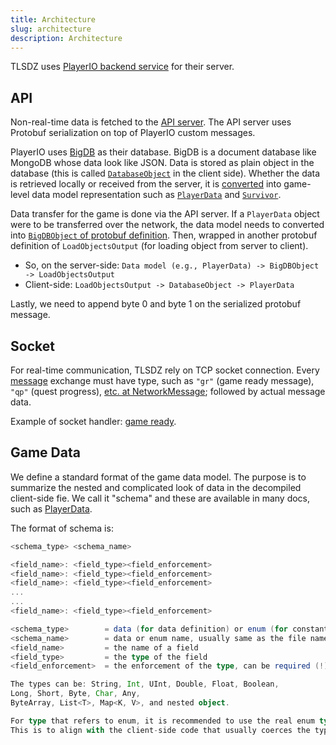 ```yaml
---
title: Architecture
slug: architecture
description: Architecture
---
```


TLSDZ uses [PlayerIO backend service](playerio.com) for their server.

## API

Non-real-time data is fetched to the [API server](/api-server). The API server uses Protobuf serialization on top of PlayerIO custom messages.

PlayerIO uses [BigDB](/playerio/bigdb) as their database. BigDB is a document database like MongoDB whose data look like JSON. Data is stored as plain object in the database (this is called [`DatabaseObject`](/playerio/databaseobject) in the client side). Whether the data is retrieved locally or received from the server, it is [converted](/playerio/utils/converter) into game-level data model representation such as [`PlayerData`](/thelaststand/app/data/playerdata) and [`Survivor`](/thelaststand/app/game/data/survivor).

Data transfer for the game is done via the API server. If a `PlayerData` object were to be transferred over the network, the data model needs to converted into [`BigDBObject` of protobuf definition](/api-server#api-85). Then, wrapped in another protobuf definition of `LoadObjectsOutput` (for loading object from server to client).

- So, on the server-side: `Data model (e.g., PlayerData) -> BigDBObject -> LoadObjectsOutput`
- Client-side: `LoadObjectsOutput -> DatabaseObject -> PlayerData`

Lastly, we need to append byte 0 and byte 1 on the serialized protobuf message.

## Socket

For real-time communication, TLSDZ rely on TCP socket connection. Every [message](/playerio/message) exchange must have type, such as `"gr"` (game ready message), `"qp"` (quest progress), [etc. at NetworkMessage](/thelaststand/app/network/networkmessage); followed by actual message data.

Example of socket handler: [game ready](/thelaststand/app/network/network#ongameready).

## Game Data

We define a standard format of the game data model. The purpose is to summarize the nested and complicated look of data in the decompiled client-side fie. We call it "schema" and these are available in many docs, such as [PlayerData](/thelaststand/app/data/playerdata#object-structure).

The format of schema is:

```scala
<schema_type> <schema_name>

<field_name>: <field_type><field_enforcement>
<field_name>: <field_type><field_enforcement>
<field_name>: <field_type><field_enforcement>
...
...
<field_name>: <field_type><field_enforcement>

<schema_type>        = data (for data definition) or enum (for constants)
<schema_name>        = data or enum name, usually same as the file name
<field_name>         = the name of a field
<field_type>         = the type of the field
<field_enforcement>  = the enforcement of the type, can be required (!), nullable (?), or have a default value (=)

The types can be: String, Int, UInt, Double, Float, Boolean,
Long, Short, Byte, Char, Any,
ByteArray, List<T>, Map<K, V>, and nested object.

For type that refers to enum, it is recommended to use the real enum type (instead of the enum class).
This is to align with the client-side code that usually coerces the types.
```
